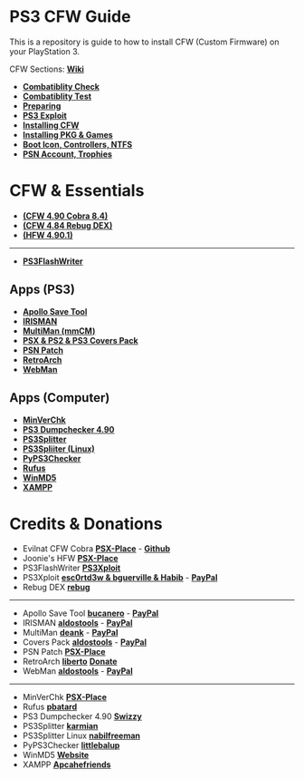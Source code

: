 # PS3 CFW Guide
This is a repository is guide to how to install CFW (Custom Firmware) on your PlayStation 3.

CFW Sections: **[Wiki](https://github.com/ZHassanQ/PS3-CFW-Guide/wiki/Home)**

- **[Combatiblity Check](https://github.com/ZHassanQ/PS3-CFW-Guide/wiki/1.-Compatibility-Check)**
- **[Combatiblity Test](https://github.com/ZHassanQ/PS3-CFW-Guide/wiki/2.-Compatibility-Test)**
- **[Preparing](https://github.com/ZHassanQ/PS3-CFW-Guide/wiki/3.-Preparing)**
- **[PS3 Exploit](https://github.com/ZHassanQ/PS3-CFW-Guide/wiki/4.-PS3-Exploit)**
- **[Installing CFW](https://github.com/ZHassanQ/PS3-CFW-Guide/wiki/5.-Installing-CFW)**
- **[Installing PKG & Games](https://github.com/ZHassanQ/PS3-CFW-Guide/wiki/6.-Installing-PKG-&-Games)**
- **[Boot Icon, Controllers, NTFS](https://github.com/ZHassanQ/PS3-CFW-Guide/wiki/7.-Boot-Icon,-Controllers,-NTFS)**
- **[PSN Account, Trophies](https://github.com/ZHassanQ/PS3-CFW-Guide/wiki/8.-PSN-Account,-Trophies)**


# CFW & Essentials

- **[(CFW 4.90 Cobra 8.4)](https://www.psx-place.com/threads/cfw-4-90-evilnat-cobra-8-4-cex-dex-pex-d-pex.39743/)**
- **[(CFW 4.84 Rebug DEX)](https://rebug.me/official-rebug-4-84-2-rex-d-rex-cobra-8-1-toolbox-2-03-02-mar-29th-2019/)**
- **[(HFW 4.90.1)](https://www.psx-place.com/threads/hfw-4-90-1-hybrid-firmware.39758/)**
---

- **[PS3FlashWriter](https://www.psx-place.com/threads/ps3xploit-flash-writer-4-90-hfw.39744/)**

## Apps (PS3)

- **[Apollo Save Tool](https://github.com/bucanero/apollo-ps3)**
- **[IRISMAN](https://github.com/aldostools/IRISMAN)**
- **[MultiMan (mmCM)](https://store.brewology.com/multiman.php)**
- **[PSX & PS2 & PS3 Covers Pack](https://github.com/aldostools/Resources/)**
- **[PSN Patch](http://www.psx-place.com/forum/psnpatch/psnpatch-information-releases-125.html)**
- **[RetroArch](https://xbins.org/libretro/)**
- **[WebMan](https://github.com/aldostools/webMAN-MOD)**

## Apps (Computer)

- **[MinVerChk](https://www.psx-place.com/resources/minverchk-minimum-version-checker.610/)**
- **[PS3 Dumpchecker 4.90](https://github.com/Swizzy/PS3DumpChecker)**
- **[PS3Splitter](http://karmian.org/projects/ps3splitter)**
- **[PS3Spliiter (Linux)](https://gist.github.com/nabilfreeman/ecc984a40af8632b360453389e784cac)**
- **[PyPS3Checker](https://github.com/littlebalup)**
- **[Rufus](https://rufus.ie/en/)**
- **[WinMD5](https://www.psx-place.com/threads/hfw-4-89-1-hybrid-firmware-official-release.37319/)**
- **[XAMPP](https://www.apachefriends.org/)**


# Credits & Donations

- Evilnat CFW Cobra **[PSX-Place](https://www.psx-place.com/members/evilnat.76/)** - **[Github](https://github.com/Evilnat)**
- Joonie's HFW **[PSX-Place](https://www.psx-place.com/members/joonie.29/)**
- PS3FlashWriter **[PS3Xploit](https://github.com/PS3Xploit)**
- PS3Xploit **[esc0rtd3w & bguerville & Habib](https://github.com/PS3Xploit)** - **[PayPal](https://www.paypal.me/nopsn)**
- Rebug DEX **[rebug](https://rebug.me/)**

---

- Apollo Save Tool **[bucanero](https://github.com/bucanero)** - **[PayPal](https://www.paypal.me/bucanerodev)**
- IRISMAN **[aldostools](https://github.com/aldostools)** - **[PayPal](https://www.paypal.com/donate/?hosted_button_id=HCYZ9AM3JUB78)**
- MultiMan **[deank](http://multiman.deanbg.com/)** - **[PayPal](https://www.paypal.com/paypalme/webplugins)**
- Covers Pack **[aldostools](https://github.com/aldostools)** - **[PayPal](https://www.paypal.com/donate/?hosted_button_id=HCYZ9AM3JUB78)**
- PSN Patch **[PSX-Place](http://www.psx-place.com/forum/psnpatch/psnpatch-information-releases-125.html)**
- RetroArch **[liberto](https://www.libretro.com/index.php/home-2/)** **[Donate](https://www.retroarch.com/index.php?page=donate)**
- WebMan **[aldostools](https://github.com/aldostools)** - **[PayPal](https://www.paypal.com/donate/?hosted_button_id=HCYZ9AM3JUB78)**

---

- MinVerChk **[PSX-Place](https://www.psx-place.com/resources/minverchk-minimum-version-checker.610/)**
- Rufus **[pbatard](https://github.com/pbatard)**
- PS3 Dumpchecker 4.90 **[Swizzy](https://github.com/Swizzy/)**
- PS3Splitter **[karmian](http://karmian.org)**
- PS3Splitter Linux **[nabilfreeman](https://gist.github.com/nabilfreeman)**
- PyPS3Checker **[littlebalup](https://github.com/littlebalup)**
- WinMD5 **[Website](https://www.winmd5.com/)**
- XAMPP **[Apcahefriends](https://www.apachefriends.org/)**
